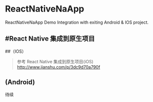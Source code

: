 # ReactNativeNaApp
ReactNativeNaApp Demo
Integration with exiting Android & IOS project.

#React Native 集成到原生项目
---

##（IOS）
>参考  React Native 集成到原生项目(iOS) http://www.jianshu.com/p/3dc9d70a790f


## (Android)
待续